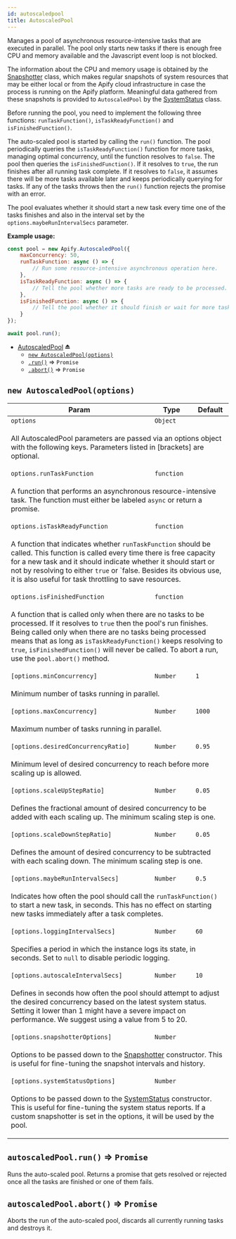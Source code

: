 ```yaml
---
id: autoscaledpool
title: AutoscaledPool
---
```

<a name="exp_module_AutoscaledPool--AutoscaledPool"></a>

Manages a pool of asynchronous resource-intensive tasks that are executed in parallel.
The pool only starts new tasks if there is enough free CPU and memory available
and the Javascript event loop is not blocked.

The information about the CPU and memory usage is obtained by the [Snapshotter](snapshotter) class,
which makes regular snapshots of system resources that may be either local
or from the Apify cloud infrastructure in case the process is running on the Apify platform.
Meaningful data gathered from these snapshots is provided to `AutoscaledPool` by the [SystemStatus](systemstatus) class.

Before running the pool, you need to implement the following three functions:
`runTaskFunction()`,
`isTaskReadyFunction()` and
`isFinishedFunction()`.

The auto-scaled pool is started by calling the `run()` function.
The pool periodically queries the `isTaskReadyFunction()` function
for more tasks, managing optimal concurrency, until the function resolves to `false`. The pool then queries
the `isFinishedFunction()`. If it resolves to `true`, the run finishes after all running task complete.
If it resolves to `false`, it assumes there will be more tasks available later and keeps periodically querying for tasks.
If any of the tasks throws then the `run()` function rejects the promise with an error.

The pool evaluates whether it should start a new task every time one of the tasks finishes
and also in the interval set by the `options.maybeRunIntervalSecs` parameter.

**Example usage:**

```javascript
const pool = new Apify.AutoscaledPool({
    maxConcurrency: 50,
    runTaskFunction: async () => {
        // Run some resource-intensive asynchronous operation here.
    },
    isTaskReadyFunction: async () => {
        // Tell the pool whether more tasks are ready to be processed. (true / false)
    },
    isFinishedFunction: async () => {
        // Tell the pool whether it should finish or wait for more tasks to become available. (true / false)
    }
});

await pool.run();
```

* [AutoscaledPool](#exp_module_AutoscaledPool--AutoscaledPool) ⏏
    * [`new AutoscaledPool(options)`](#new_module_AutoscaledPool--AutoscaledPool_new)
    * [`.run()`](autoscaledpool--AutoscaledPool+run) ⇒ <code>Promise</code>
    * [`.abort()`](autoscaledpool--AutoscaledPool+abort) ⇒ <code>Promise</code>

<a name="new_module_AutoscaledPool--AutoscaledPool_new"></a>

## `new AutoscaledPool(options)`
<table>
<thead>
<tr>
<th>Param</th><th>Type</th><th>Default</th>
</tr>
</thead>
<tbody>
<tr>
<td><code>options</code></td><td><code>Object</code></td><td></td>
</tr>
<tr>
<td colspan="3"><p>All AutoscaledPool parameters are passed
  via an options object with the following keys. Parameters listed in
  [brackets] are optional.</p>
</td></tr><tr>
<td><code>options.runTaskFunction</code></td><td><code>function</code></td><td></td>
</tr>
<tr>
<td colspan="3"><p>A function that performs an asynchronous resource-intensive task.
  The function must either be labeled <code>async</code> or return a promise.</p>
</td></tr><tr>
<td><code>options.isTaskReadyFunction</code></td><td><code>function</code></td><td></td>
</tr>
<tr>
<td colspan="3"><p>A function that indicates whether <code>runTaskFunction</code> should be called.
  This function is called every time there is free capacity for a new task and it should
  indicate whether it should start or not by resolving to either <code>true</code> or `false.
  Besides its obvious use, it is also useful for task throttling to save resources.</p>
</td></tr><tr>
<td><code>options.isFinishedFunction</code></td><td><code>function</code></td><td></td>
</tr>
<tr>
<td colspan="3"><p>A function that is called only when there are no tasks to be processed.
  If it resolves to <code>true</code> then the pool&#39;s run finishes. Being called only
  when there are no tasks being processed means that as long as <code>isTaskReadyFunction()</code>
  keeps resolving to <code>true</code>, <code>isFinishedFunction()</code> will never be called.
  To abort a run, use the <code>pool.abort()</code> method.</p>
</td></tr><tr>
<td><code>[options.minConcurrency]</code></td><td><code>Number</code></td><td><code>1</code></td>
</tr>
<tr>
<td colspan="3"><p>Minimum number of tasks running in parallel.</p>
</td></tr><tr>
<td><code>[options.maxConcurrency]</code></td><td><code>Number</code></td><td><code>1000</code></td>
</tr>
<tr>
<td colspan="3"><p>Maximum number of tasks running in parallel.</p>
</td></tr><tr>
<td><code>[options.desiredConcurrencyRatio]</code></td><td><code>Number</code></td><td><code>0.95</code></td>
</tr>
<tr>
<td colspan="3"><p>Minimum level of desired concurrency to reach before more scaling up is allowed.</p>
</td></tr><tr>
<td><code>[options.scaleUpStepRatio]</code></td><td><code>Number</code></td><td><code>0.05</code></td>
</tr>
<tr>
<td colspan="3"><p>Defines the fractional amount of desired concurrency to be added with each scaling up.
  The minimum scaling step is one.</p>
</td></tr><tr>
<td><code>[options.scaleDownStepRatio]</code></td><td><code>Number</code></td><td><code>0.05</code></td>
</tr>
<tr>
<td colspan="3"><p>Defines the amount of desired concurrency to be subtracted with each scaling down.
  The minimum scaling step is one.</p>
</td></tr><tr>
<td><code>[options.maybeRunIntervalSecs]</code></td><td><code>Number</code></td><td><code>0.5</code></td>
</tr>
<tr>
<td colspan="3"><p>Indicates how often the pool should call the <code>runTaskFunction()</code> to start a new task, in seconds.
  This has no effect on starting new tasks immediately after a task completes.</p>
</td></tr><tr>
<td><code>[options.loggingIntervalSecs]</code></td><td><code>Number</code></td><td><code>60</code></td>
</tr>
<tr>
<td colspan="3"><p>Specifies a period in which the instance logs its state, in seconds.
  Set to <code>null</code> to disable periodic logging.</p>
</td></tr><tr>
<td><code>[options.autoscaleIntervalSecs]</code></td><td><code>Number</code></td><td><code>10</code></td>
</tr>
<tr>
<td colspan="3"><p>Defines in seconds how often the pool should attempt to adjust the desired concurrency
  based on the latest system status. Setting it lower than 1 might have a severe impact on performance.
  We suggest using a value from 5 to 20.</p>
</td></tr><tr>
<td><code>[options.snapshotterOptions]</code></td><td><code>Number</code></td><td></td>
</tr>
<tr>
<td colspan="3"><p>Options to be passed down to the <a href="snapshotter">Snapshotter</a> constructor. This is useful for fine-tuning
  the snapshot intervals and history.</p>
</td></tr><tr>
<td><code>[options.systemStatusOptions]</code></td><td><code>Number</code></td><td></td>
</tr>
<tr>
<td colspan="3"><p>Options to be passed down to the <a href="systemstatus">SystemStatus</a> constructor. This is useful for fine-tuning
  the system status reports. If a custom snapshotter is set in the options, it will be used
  by the pool.</p>
</td></tr></tbody>
</table>
<a name="module_AutoscaledPool--AutoscaledPool+run"></a>

## `autoscaledPool.run()` ⇒ <code>Promise</code>
Runs the auto-scaled pool. Returns a promise that gets resolved or rejected once
all the tasks are finished or one of them fails.

<a name="module_AutoscaledPool--AutoscaledPool+abort"></a>

## `autoscaledPool.abort()` ⇒ <code>Promise</code>
Aborts the run of the auto-scaled pool, discards all currently running tasks and destroys it.

